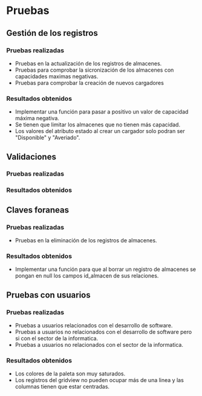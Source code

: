 # Pruebas

## Gestión de los registros

### Pruebas realizadas

- Pruebas en la actualización de los registros de almacenes.
- Pruebas para comprobar la sicronización de los almacenes con capacidades maximas negativas.
- Pruebas para comprobar la creación de nuevos cargadores

### Resultados obtenidos

- Implementar una función para pasar a positivo un valor de capacidad máxima negativa.
- Se tienen que limitar los almacenes que no tienen más capacidad.
- Los valores del atributo estado al crear un cargador solo podran ser "Disponible" y "Averiado".

## Validaciones

### Pruebas realizadas

### Resultados obtenidos

## Claves foraneas

### Pruebas realizadas

- Pruebas en la eliminación de los registros de almacenes.

### Resultados obtenidos

- Implementar una función para que al borrar un registro de almacenes se pongan en null los campos id_almacen de sus relaciones.

## Pruebas con usuarios

### Pruebas realizadas

- Pruebas a usuarios relacionados con el desarrollo de software.
- Pruebas a usuarios no relacionados con el desarrollo de software pero si con el sector de la informatica.
- Pruebas a usuarios no relacionados con el sector de la informatica.

### Resultados obtenidos

- Los colores de la paleta son muy saturados.
- Los registros del gridview no pueden ocupar más de una linea y las columnas tienen que estar centradas.
